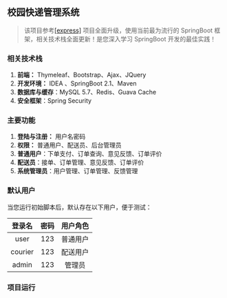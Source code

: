 ## 校园快递管理系统

> 该项目参考[[express]](https://github.com/jitwxs/express) 项目全面升级，使用当前最为流行的 SpringBoot 框架，相关技术栈全面更新！是您深入学习 SpringBoot 开发的最佳实践！

### 相关技术栈

1. **前端：** Thymeleaf、Bootstrap、Ajax、JQuery
2. **开发环境：** IDEA 、SpringBoot 2.1、Maven
3. **数据库与缓存**：MySQL 5.7、Redis、Guava Cache
4. **安全框架**：Spring Security

### 主要功能

1. **登陆与注册：** 用户名密码
2. **权限：** 普通用户、配送员、后台管理员
3. **普通用户**：下单支付、订单查询、意见反馈、订单评价
4. **配送员**：接单、订单管理、意见反馈、订单评价
5. **系统管理员**：用户管理、订单管理、反馈管理

### 默认用户

当您运行初始脚本后，默认存在以下用户，便于测试：

|登录名|密码|用户角色|
|:----:|:---:|:-----:|
|user|123|普通用户|
|courier|123|配送用户|
|admin|123|管理员|

### 项目运行


